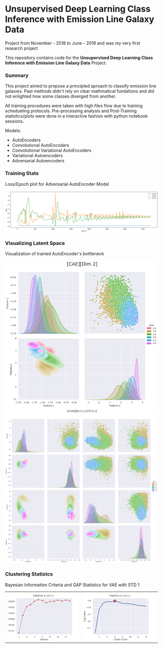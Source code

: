 # Unsupervised Deep Learning Class Inference with Emission Line Galaxy Data

Project from November - 2018 to June - 2019 and was my very first research project

This repository contains code for the **Unsupervised Deep Learning Class Inference with Emission Line Galaxy Data** Project.

### Summary

This project aimed to propose a principled aproach to classify emission line galaxies. Past methods didn't rely on clear mathmatical fundations and did not enlighted how some classes diverged from another.

All training procedures were taken with high files flow due to training schedueling protocols. Pre-processing analysis and Post-Training statistics/plots were done in a interactive fashion with python notebook sessions.

Models:
- AutoEncoders
- Convolutional AutoEncoders
- Convolutional Variational AutoEncoders
- Variational Autoencoders
- Adversarial Autoencoders

### Training Stats
Loss/Epoch plot for Adversarial AutoEncoder Model

![loss/epoch](https://github.com/patrick-schubert/emission-line-galaxy/blob/main/Misc/AAE_training_loss.png)

### Visualizing Latent Space
Visualization of trained AutoEncoder's bottleneck 

![ls1](https://github.com/patrick-schubert/emission-line-galaxy/blob/main/Plots/CAE/%5BDim%202%5DLatent_Space-Type_whan.png)
<img src="https://github.com/patrick-schubert/emission-line-galaxy/blob/main/Plots/CVAE/%5BDim%204%20_%20STD%200.1%5DLatent_Space-Type_whan.png" width = "786">



### Clustering Statistcs
Bayesian Information Criteria and GAP Statistics for VAE with STD 1

<table border="0">
<tr>
    <td>
    <img src="https://github.com/patrick-schubert/emission-line-galaxy/blob/main/Plots/VAE/%5BDim%204%20_%20STD%201%5DBIC.png" width="100%" />
    </td>
    <td>
    <img src="https://github.com/patrick-schubert/emission-line-galaxy/blob/main/Plots/VAE/%5BDim%204%20_%20STD%201%5DGAP.png", width="100%" />
    </td>
</tr>
</table>


